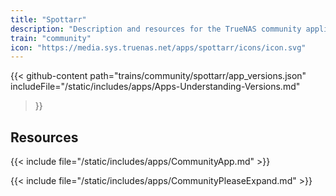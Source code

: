 ```yaml
---
title: "Spottarr"
description: "Description and resources for the TrueNAS community application called Spottarr."
train: "community"
icon: "https://media.sys.truenas.net/apps/spottarr/icons/icon.svg"
---
```


{{< github-content 
    path="trains/community/spottarr/app_versions.json"
	includeFile="/static/includes/apps/Apps-Understanding-Versions.md"
>}}

## Resources

{{< include file="/static/includes/apps/CommunityApp.md" >}}

{{< include file="/static/includes/apps/CommunityPleaseExpand.md" >}}
